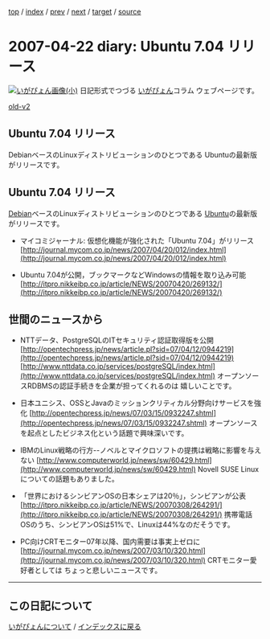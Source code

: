[top](https://igapyon.github.io/diary/) 
 / [index](https://igapyon.github.io/diary/2007/index.html) 
 / [prev](https://igapyon.github.io/diary/2007/ig070421.html) 
 / [next](https://igapyon.github.io/diary/2007/ig070423.html) 
 / [target](https://igapyon.github.io/diary/2007/ig070422.html) 
 / [source](https://github.com/igapyon/diary/blob/gh-pages/2007/ig070422.html.src.md) 

2007-04-22 diary: Ubuntu 7.04 リリース
=====================================================================================================
[![いがぴょん画像(小)](https://igapyon.github.io/diary/images/iga200306s.jpg "いがぴょん")](https://igapyon.github.io/diary/memo/memoigapyon.html) 日記形式でつづる [いがぴょん](https://igapyon.github.io/diary/memo/memoigapyon.html)コラム ウェブページです。

[old-v2](ig070422-orig.html)

## Ubuntu 7.04 リリース

DebianベースのLinuxディストリビューションのひとつである Ubuntuの最新版がリリースです。


## Ubuntu 7.04 リリース

[Debian](http://www.igapyon.jp/igapyon/diary/keyword/debian.html)ベースのLinuxディストリビューションのひとつである [Ubuntu](http://www.igapyon.jp/igapyon/diary/keyword/ubuntu.html)の最新版がリリースです。

* マイコミジャーナル: 仮想化機能が強化された「Ubuntu 7.04」がリリース
  [http://journal.mycom.co.jp/news/2007/04/20/012/index.html](http://journal.mycom.co.jp/news/2007/04/20/012/index.html)
  
* Ubuntu 7.04が公開，ブックマークなどWindowsの情報を取り込み可能
  [http://itpro.nikkeibp.co.jp/article/NEWS/20070420/269132/](http://itpro.nikkeibp.co.jp/article/NEWS/20070420/269132/)

## 世間のニュースから

* NTTデータ、PostgreSQLのITセキュリティ認証取得版を公開 
  [http://opentechpress.jp/news/article.pl?sid=07/04/12/0944219](http://opentechpress.jp/news/article.pl?sid=07/04/12/0944219)
  [http://www.nttdata.co.jp/services/postgreSQL/index.html](http://www.nttdata.co.jp/services/postgreSQL/index.html)
  オープンソースRDBMSの認証手続きを企業が担ってくれるのは 嬉しいことです。
  
* 日本ユニシス、OSSとJavaのミッションクリティカル分野向けサービスを強化
  [http://opentechpress.jp/news/07/03/15/0932247.shtml](http://opentechpress.jp/news/07/03/15/0932247.shtml)
  オープンソースを起点としたビジネス化という話題で興味深いです。
  
* IBMのLinux戦略の行方--ノベルとマイクロソフトの提携は戦略に影響を与えない
  [http://www.computerworld.jp/news/sw/60429.html](http://www.computerworld.jp/news/sw/60429.html)
  Novell SUSE Linuxについての話題もありました。
  
* 「世界におけるシンビアンOSの日本シェアは20％」，シンビアンが公表
  [http://itpro.nikkeibp.co.jp/article/NEWS/20070308/264291/](http://itpro.nikkeibp.co.jp/article/NEWS/20070308/264291/)
  携帯電話OSのうち、シンビアンOSは51%で、Linuxは44%なのだそうです。
  
* PC向けCRTモニター07年以降、国内需要は事実上ゼロに
  [http://journal.mycom.co.jp/news/2007/03/10/320.html](http://journal.mycom.co.jp/news/2007/03/10/320.html)
  CRTモニター愛好者としては ちょっと悲しいニュースです。

----------------------------------------------------------------------------------------------------

## この日記について
[いがぴょんについて](https://igapyon.github.io/diary/memo/memoigapyon.html) / [インデックスに戻る](https://igapyon.github.io/diary/idxall.html)
